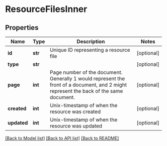 # ResourceFilesInner

## Properties
Name | Type | Description | Notes
------------ | ------------- | ------------- | -------------
**id** | **str** | Unique ID representing a resource file | [optional] 
**type** | **str** |  | [optional] 
**page** | **int** | Page number of the document. Generally 1 would represent the front of a document, and 2 might represent the back of the same document.  | [optional] 
**created** | **int** | Unix-timestamp of when the resource was created | [optional] 
**updated** | **int** | Unix-timestamp of when the resource was updated | [optional] 

[[Back to Model list]](../README.md#documentation-for-models) [[Back to API list]](../README.md#documentation-for-api-endpoints) [[Back to README]](../README.md)

